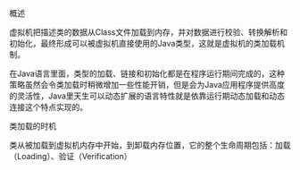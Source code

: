 概述

虚拟机把描述类的数据从Class文件加载到内存，并对数据进行校验、转换解析和初始化，最终形成可以被虚拟机直接使用的Java类型，这就是虚拟机的类加载机制。

在Java语言里面，类型的加载、链接和初始化都是在程序运行期间完成的，这种策略虽然会令类加载时稍微增加一些性能开销，但是会为Java应用程序提供高度的灵活性，Java里天生可以动态扩展的语言特性就是依靠运行期动态加载和动态连接这个特点实现的。

类加载的时机

类从被加载到虚拟机内存中开始，到卸载内存位置，它的整个生命周期包括：加载（Loading）、验证（Verification）

